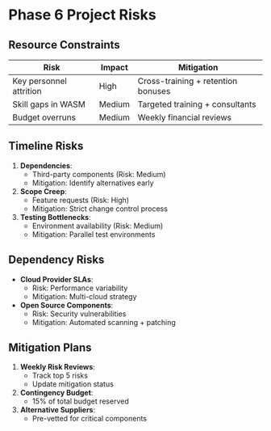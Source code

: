 # Phase 6 Project Risks

## Resource Constraints
| Risk | Impact | Mitigation |
|------|--------|------------|
| Key personnel attrition | High | Cross-training + retention bonuses |
| Skill gaps in WASM | Medium | Targeted training + consultants |
| Budget overruns | Medium | Weekly financial reviews |

## Timeline Risks
1. **Dependencies**:
   - Third-party components (Risk: Medium)
   - Mitigation: Identify alternatives early
2. **Scope Creep**:
   - Feature requests (Risk: High)
   - Mitigation: Strict change control process
3. **Testing Bottlenecks**:
   - Environment availability (Risk: Medium)
   - Mitigation: Parallel test environments

## Dependency Risks
- **Cloud Provider SLAs**:
  - Risk: Performance variability
  - Mitigation: Multi-cloud strategy
- **Open Source Components**:
  - Risk: Security vulnerabilities
  - Mitigation: Automated scanning + patching

## Mitigation Plans
1. **Weekly Risk Reviews**:
   - Track top 5 risks
   - Update mitigation status
2. **Contingency Budget**:
   - 15% of total budget reserved
3. **Alternative Suppliers**:
   - Pre-vetted for critical components